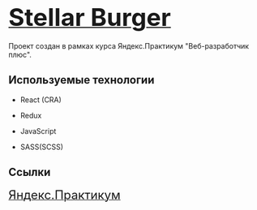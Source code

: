 # <a  href="https://melphi-s.github.io/react-burger/"  target="_blank"> <font size="8"> Stellar Burger</font> </a>

Проект создан в рамках курса Яндекс.Практикум "Веб-разработчик плюс".
 
## Используемые технологии

* React (CRA)

* Redux

* JavaScript

* SASS(SCSS)  

## Ссылки

<a  href="https://practicum.yandex.ru/"  target="_blank">  <font size="5"> Яндекс.Практикум</font> </a>
